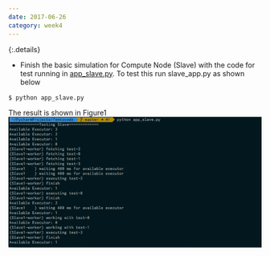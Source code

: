 ```yaml
---
date: 2017-06-26
category: week4
---
```

{:.details}
- Finish the basic simulation for Compute Node (Slave) with the code for test running in [app_slave.py](https://github.com/JThanat/femto-mesos/blob/master/app_slave.py). To test this run slave_app.py as shown below
```bash
$ python app_slave.py
```
The result is shown in Figure1
![Figure1](https://github.com/JThanat/CERNSummerStudentDevlog/blob/gh-pages/_asset/image/run_app_slave.png)
